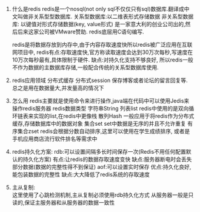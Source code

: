 1. 什么是redis
	redis是一个nosql(not only sql不仅仅只有sql)数据库.翻译成中文叫做非关系型型数据库.
	关系型数据库:以二维表形式存储数据
	非关系型数据库: 以键值对形式存储数据(key, value形式)
	是一家意大利的创业公司出的,然后后来这家公司被VMware赞助. redis底层用C语句编写.
	
	redis是将数据存放到内存中,由于内容存取速度快所以redis被广泛应用在互联网项目中,
	redis有点:存取速度快,官方称读取速度会达到30万次每秒,写速度在10万次每秒最有,具体限制于硬件.
	缺点:对持久化支持不够良好,
	所以redis一般不作为数据的主数据库存储,一般配合传统的关系型数据库使用.

2. redis应用领域
	分布式缓存
	分布式session
	保存博客或者论坛的留言回复等.
	总之是用在数据量大,并发量高的情况下

3. 怎么用
	redis主要就是使用命令来进行操作,java端在代码中可以使用Jedis来操作redis服务器
	redis数据类型
		字符串String
		列表list  redis中使用的是双向循环链表来实现的list,在redis中更像栈
		散列Hash  一般应用于将redis作为分布式缓存,存储数据库中的数据对象
		集合set set中数据是无序的并且不允许重复
		有序集合zset redis会根据分数自动排序,这里可以使用在学生成绩排序,
			或者是手机应用商店流行软件排名等需求中
4. redis持久化方案:
	rdb:可以设置间隔多长时间保存一次(Redis不用任何配置默认的持久化方案)
		有点:让redis的数据存取速度变快
		缺点:服务器断电时会丢失部分数据(数据的完整性得不到保证)
	aof:可以设置实时保存
		优点:持久化良好,能包装数据的完整性
		缺点:大大降低了redis系统的存取速度
5. 主从复制:	
	这里使用了心跳检测机制,主从复制必须使用rdb持久化方式
	从服务器一般是只读的,保证主服务器和从服务器的数据一致性
